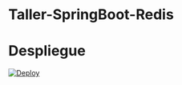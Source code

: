 # Taller-SpringBoot-Redis
# Despliegue

[![Deploy](https://www.herokucdn.com/deploy/button.svg)](https://thawing-tor-28733.herokuapp.com/bb2.html)
